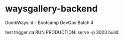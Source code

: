 # waysgallery-backend
DumbWays.id - Bootcamp DevOps Batch 4


test trigger da
RUN PRODUCTION: serve -p 3000 build
